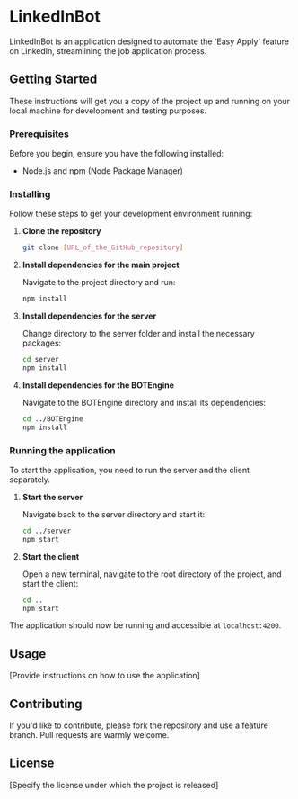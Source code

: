 # LinkedInBot

LinkedInBot is an application designed to automate the 'Easy Apply' feature on LinkedIn, streamlining the job application process.

## Getting Started

These instructions will get you a copy of the project up and running on your local machine for development and testing purposes.

### Prerequisites

Before you begin, ensure you have the following installed:
- Node.js and npm (Node Package Manager)

### Installing

Follow these steps to get your development environment running:

1. **Clone the repository**

   ```bash
   git clone [URL_of_the_GitHub_repository]
   ```

2. **Install dependencies for the main project**

   Navigate to the project directory and run:

   ```bash
   npm install
   ```

3. **Install dependencies for the server**

   Change directory to the server folder and install the necessary packages:

   ```bash
   cd server
   npm install
   ```

4. **Install dependencies for the BOTEngine**

   Navigate to the BOTEngine directory and install its dependencies:

   ```bash
   cd ../BOTEngine
   npm install
   ```

### Running the application

To start the application, you need to run the server and the client separately.

1. **Start the server**

   Navigate back to the server directory and start it:

   ```bash
   cd ../server
   npm start
   ```

2. **Start the client**

   Open a new terminal, navigate to the root directory of the project, and start the client:

   ```bash
   cd ..
   npm start
   ```

The application should now be running and accessible at `localhost:4200`.

## Usage

[Provide instructions on how to use the application]

## Contributing

If you'd like to contribute, please fork the repository and use a feature branch. Pull requests are warmly welcome.

## License

[Specify the license under which the project is released]
